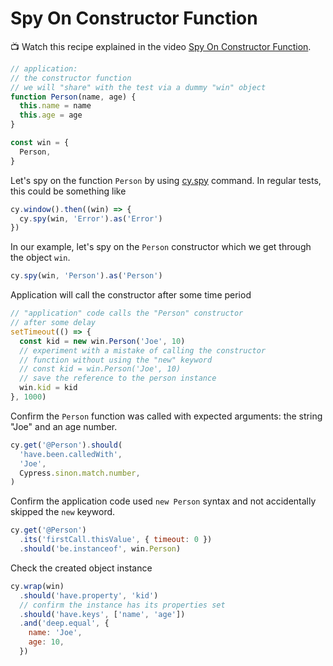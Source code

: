 # Spy On Constructor Function

📺 Watch this recipe explained in the video [Spy On Constructor Function](https://youtu.be/By-qJs2UNxk).

<!-- fiddle Spy on constructor function -->

```js
// application:
// the constructor function
// we will "share" with the test via a dummy "win" object
function Person(name, age) {
  this.name = name
  this.age = age
}

const win = {
  Person,
}
```

Let's spy on the function `Person` by using [cy.spy](https://on.cypress.io/spy) command. In regular tests, this could be something like

```js skip
cy.window().then((win) => {
  cy.spy(win, 'Error').as('Error')
})
```

In our example, let's spy on the `Person` constructor which we get through the object `win`.

```js
cy.spy(win, 'Person').as('Person')
```

Application will call the constructor after some time period

```js
// "application" code calls the "Person" constructor
// after some delay
setTimeout(() => {
  const kid = new win.Person('Joe', 10)
  // experiment with a mistake of calling the constructor
  // function without using the "new" keyword
  // const kid = win.Person('Joe', 10)
  // save the reference to the person instance
  win.kid = kid
}, 1000)
```

Confirm the `Person` function was called with expected arguments: the string "Joe" and an age number.

```js
cy.get('@Person').should(
  'have.been.calledWith',
  'Joe',
  Cypress.sinon.match.number,
)
```

Confirm the application code used `new Person` syntax and not accidentally skipped the `new` keyword.

```js
cy.get('@Person')
  .its('firstCall.thisValue', { timeout: 0 })
  .should('be.instanceof', win.Person)
```

Check the created object instance

```js
cy.wrap(win)
  .should('have.property', 'kid')
  // confirm the instance has its properties set
  .should('have.keys', ['name', 'age'])
  .and('deep.equal', {
    name: 'Joe',
    age: 10,
  })
```

<!-- fiddle-end -->
